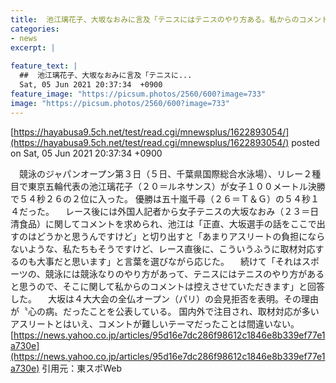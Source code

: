 ```yaml
---
title:  池江璃花子、大坂なおみに言及「テニスにはテニスのやり方ある。私からのコメントは控えさせていただきます」　外国人記者が質問  
categories:
- news
excerpt: |
  
feature_text: |
  ##  池江璃花子、大坂なおみに言及「テニスに...
  Sat, 05 Jun 2021 20:37:34  +0900
feature_image: "https://picsum.photos/2560/600?image=733"
image: "https://picsum.photos/2560/600?image=733"
---
```


[https://hayabusa9.5ch.net/test/read.cgi/mnewsplus/1622893054/](https://hayabusa9.5ch.net/test/read.cgi/mnewsplus/1622893054/)
posted on Sat, 05 Jun 2021 20:37:34  +0900

<!--more-->

　競泳のジャパンオープン第３日（５日、千葉県国際総合水泳場）、リレー２種目で東京五輪代表の池江璃花子（２０＝ルネサンス）が女子１００メートル決勝で５４秒２６の２位に入った。 優勝は五十嵐千尋（２６＝Ｔ＆Ｇ）の５４秒１４だった。 　レース後には外国人記者から女子テニスの大坂なおみ（２３＝日清食品）に関してコメントを求められ、池江は「正直、大坂選手の話をここで出すのはどうかと思うんですけど」と切り出すと「あまりアスリートの負担にならないような、私たちもそうですけど、レース直後に、こういうふうに取材対応するのも大事だと思います」と言葉を選びながら応じた。 　続けて「それはスポーツの、競泳には競泳なりのやり方があって、テニスにはテニスのやり方があると思うので、そこに関して私からのコメントは控えさせていただきます」と回答した。 　大坂は４大大会の全仏オープン（パリ）の会見拒否を表明。その理由が〝心の病〟だったことを公表している。 国内外で注目され、取材対応が多いアスリートとはいえ、コメントが難しいテーマだったことは間違いない。 [https://news.yahoo.co.jp/articles/95d16e7dc286f98612c1846e8b339ef77e1a730e](https://news.yahoo.co.jp/articles/95d16e7dc286f98612c1846e8b339ef77e1a730e) 引用元：東スポWeb
